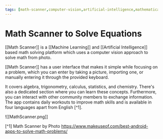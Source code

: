 ```yaml
---
tags: [math-scanner,computer-vision,artificial-intelligence,mathematical-learning]
---
```

# Math Scanner to Solve Equations

[[Math Scanner]] is a [[Machine Learning]] and [[Artificial Intelligence]] based math solving platform which uses a computer vision approach to solve math from photo.

[[Math Scanner]] has a user interface that makes it simple while focusing on a problem, which you can enter by taking a picture, importing one, or manually entering it through the provided keyboard.

It covers algebra, trigonometry, calculus, statistics, and chemistry. There's also a dedicated section where you can learn these concepts. Furthermore, you can interact with other community members to exchange information. The app contains daily workouts to improve math skills and is available in four languages apart from English [^1].


![[MathScanner.png]]


[^1] Math Scanner by Photo  https://www.makeuseof.com/best-android-apps-to-solve-math-problems/ 